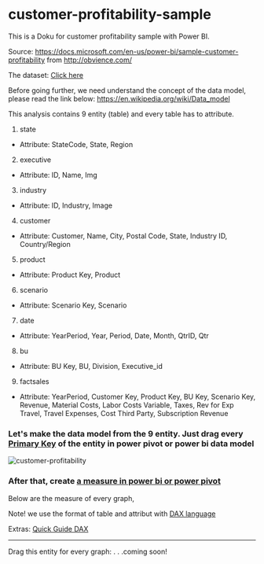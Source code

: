 # customer-profitability-sample

This is a Doku for customer profitability sample with Power BI.

Source: 
https://docs.microsoft.com/en-us/power-bi/sample-customer-profitability from http://obvience.com/

The dataset: [Click here](https://drive.google.com/file/d/1fHCwm3tEKIU89IOPXS3yK-vjsSCIOW3r/view?usp=sharing)

Before going further, we need understand the concept of the data model, please read the link below:
https://en.wikipedia.org/wiki/Data_model

This analysis contains 9 entity (table) and every table has to attribute.

1. state
* Attribute: StateCode,	State,	Region

2. executive
* Attribute: ID,	Name,	Img

3. industry
* Attribute: ID,	Industry,	Image

4. customer
* Attribute: Customer,	Name,	City,	Postal Code,	State,	Industry ID,	Country/Region

5. product
* Attribute: Product Key, 	Product


6. scenario
* Attribute: Scenario Key,	Scenario

7. date
* Attribute: YearPeriod,	Year,	Period,	Date,	Month,	QtrID,	Qtr

8. bu
* Attribute: BU Key,	BU,	Division,	Executive_id

9. factsales
* Attribute: YearPeriod,	Customer Key,	Product Key,	BU Key,	Scenario Key,	Revenue,	Material Costs,	Labor Costs Variable,	Taxes,
Rev for Exp Travel,	Travel Expenses,	Cost Third Party,	Subscription Revenue




### Let's make the data model from the 9 entity. Just drag every [Primary Key](https://en.wikipedia.org/wiki/Primary_key) of the entity in power pivot or power bi data model

![customer-profitability](https://user-images.githubusercontent.com/27078712/40879487-d82dcb9c-66a0-11e8-96b0-712875c4be90.PNG)



### After that, create [a measure in power bi or power pivot](https://docs.microsoft.com/en-us/power-bi/desktop-tutorial-create-measures)

Below are the measure of every graph,

Note! we use the format of table and attribut with [DAX language](https://docs.microsoft.com/en-us/power-bi/desktop-quickstart-learn-dax-basics) 

Extras: [Quick Guide DAX](https://support.office.com/en-us/article/quickstart-learn-dax-basics-in-30-minutes-51744643-c2a5-436a-bdf6-c895762bec1a?omkt=en-US&ui=en-US&rs=en-US&ad=US)

---------------------------------------------------------------------------
Drag this entity for every graph: 
.
.
.coming soon!
